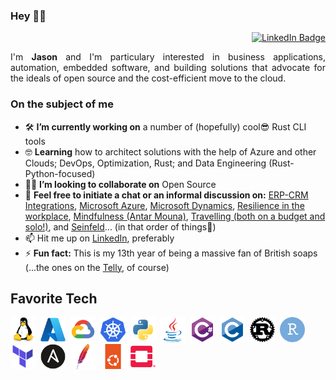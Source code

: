 <div id="header" align="left">
  <h3><strong>Hey</strong> 👋🏾</h3>
  <div id="badges" align="right">
  <a href="https://www.linkedin.com/in/jjamesbr/">
    <img src="https://img.shields.io/badge/LinkedIn-blue?style=for-the-badge&logo=linkedin&logoColor=white" alt="LinkedIn Badge"/>
  </a>
</div>
  <p align="justify">I'm <strong>Jason</strong> and I'm particulary interested in business applications, automation, embedded software, and building solutions that advocate for the ideals of open source and the cost-efficient move to the cloud.</p>
</div>

<div id="bio">
  <h3>On the subject of me</h3>
  <ul>
    <li>🛠️ <strong>I’m currently working on</strong> a number of (hopefully) cool😎 Rust CLI tools</li>
    <li>🤓 <strong>Learning</strong> how to architect solutions with the help of Azure and other Clouds; DevOps, Optimization, Rust; and Data Engineering (Rust-Python-focused)</li>
    <li>🤝🏾 <strong>I’m looking to collaborate on</strong> Open Source</li>
    <li>💬 <strong>Feel free to initiate a chat or an informal discussion on:</strong> <a href="https://blog.hubspot.com/sales/erp-and-crm">ERP-CRM Integrations</a>, <a href="https://azure.microsoft.com/en-us/free/search/?ef_id=_k_Cj0KCQjwiMmwBhDmARIsABeQ7xQYh3Rdv1NkJ_88tLUCboIEjOBc79wVqwWCQ0psaxyF3fJbHg-dOlcaAhB3EALw_wcB_k_&OCID=AIDcmm3804ythc_SEM__k_Cj0KCQjwiMmwBhDmARIsABeQ7xQYh3Rdv1NkJ_88tLUCboIEjOBc79wVqwWCQ0psaxyF3fJbHg-dOlcaAhB3EALw_wcB_k_&gad_source=1&gclid=Cj0KCQjwiMmwBhDmARIsABeQ7xQYh3Rdv1NkJ_88tLUCboIEjOBc79wVqwWCQ0psaxyF3fJbHg-dOlcaAhB3EALw_wcB">Microsoft Azure</a>, <a href="https://www.microsoft.com/en-us/dynamics-365">Microsoft Dynamics</a>, <a href="https://accelerate.uofuhealth.utah.edu/resilience/how-to-practice-self-compassion-for-resilience-and-well-being">Resilience in the workplace</a>, <a href="http://www.yogamag.net/archives/2000s/2002/0205/0205am.html">Mindfulness (Antar Mouna)</a>, <a href="https://www.theschooloflife.com/article/travel-as-therapy-an-introduction">Travelling (both on a budget and solo!)</a>, and <a href="https://seinfeld.fandom.com/wiki/Seinfeld">Seinfeld</a>... (in that order of things🫣)</li>
    <li>📫 Hit me up on <a href="https://www.linkedin.com/in/jjamesbr">LinkedIn</a>, preferably</li>
    <li>⚡ <strong>Fun fact:</strong> This is my 13th year of being a massive fan of British soaps (...the ones on the <a href="https://www.britishsoapawards.tv/">Telly</a>, of course)</li>
  </ul>
</div>



## Favorite Tech
<div>
  <img src="https://github.com/devicons/devicon/blob/master/icons/linux/linux-original.svg" title="Linux" alt="linux" width="40" height="40"/>&nbsp;
  <img src="https://github.com/devicons/devicon/blob/master/icons/azure/azure-original.svg"  title="Azure" alt="Azure" width="40" height="40"/>&nbsp;
  <img src="https://github.com/devicons/devicon/blob/master/icons/googlecloud/googlecloud-original.svg" title="GCP" alt="gcp" width="40" height="40"/>&nbsp;
  <img src="https://github.com/devicons/devicon/blob/master/icons/kubernetes/kubernetes-original.svg"  title="Kubernetes" alt="K8s" width="40" height="40"/>&nbsp;
  <img src="https://github.com/devicons/devicon/blob/master/icons/python/python-original.svg" title="Python" alt="Py" width="40" height="40"/>&nbsp;
  <img src="https://github.com/devicons/devicon/blob/master/icons/java/java-original.svg" title="Java" alt="Java" width="40" height="40"/>&nbsp;
  <img src="https://github.com/devicons/devicon/blob/master/icons/csharp/csharp-original.svg" title="C#" alt="csh" width="40" height="40"/>&nbsp;
  <img src="https://github.com/devicons/devicon/blob/master/icons/c/c-original.svg" title="C" alt="C" width="40" height="40"/>&nbsp;
  <img src="https://github.com/devicons/devicon/blob/master/icons/rust/rust-original.svg" title="Rust" alt="Rust" width="40" height="40"/>&nbsp;
  <img src="https://github.com/devicons/devicon/blob/master/icons/rstudio/rstudio-original.svg" title="R" alt="R" width="40" height="40"/>&nbsp;
  <img src="https://github.com/devicons/devicon/blob/master/icons/terraform/terraform-original.svg"  title="Terraform" alt="tf" width="40" height="40"/>&nbsp;
  <img src="https://github.com/devicons/devicon/blob/master/icons/ansible/ansible-original.svg" title="Ansible" alt="ansible" width="40" height="40"/>&nbsp;
  <img src="https://github.com/devicons/devicon/blob/master/icons/apache/apache-original.svg"  title="Apache" alt="apache" width="40" height="40"/>&nbsp;
  <img src="https://github.com/devicons/devicon/blob/master/icons/ubuntu/ubuntu-original.svg" title="Ubuntu" alt="ubuntu" width="40" height="40"/>&nbsp;
  <img src="https://github.com/devicons/devicon/blob/master/icons/openstack/openstack-original.svg"  title="OpenStack" alt="ostack" width="40" height="40"/>&nbsp;
  <div>
